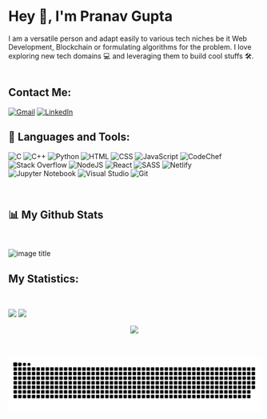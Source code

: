 <!-- # Hey 👋, I'm Pranav Gupta

I am a versatile person and adapt easily to various tech niches be it Web Development, Blockchain or formulating algorithms for the problem. I love exploring new tech domains 💻 and leveraging them to build cool stuffs 🛠️.
<br/>
<br/>

## 🔨 Languages and Tools:

<code><img src="./assets/html.svg"/></code>
<code><img src="./assets/javascript.svg"/></code>
<code><img src="./assets/css.svg"/></code>
<code><img src="./assets/bootstrap.svg"/></code>
<code><img src="./assets/tailwind.svg" width="70px"/></code>
<code><img src="./assets/chakra.png" width="63px"/></code>
<code><img src="./assets/docker.svg"/></code>
<code><img src="./assets/firebase.svg"/></code>
<code><img src="./assets/react.svg"/></code>
<code><img src="./assets/node.svg"/></code>
<code><img src="./assets/mongo.svg" width="75px"/></code>
<code><img src="./assets/python.svg"/></code>
<code><img src="./assets/c++.svg"/></code>
<code><img src="./assets/c.svg"/></code>
<code><img src="./assets/bash-colored.svg"/></code>
<code><img src="./assets/android.svg"/></code>
<code><img src="./assets/graphql.svg"/></code>
<code><img src="./assets/git-scm.svg"/></code>
<code><img src="./assets/java.svg"/></code>
<code><img src="./assets/redux.svg"/></code>
<code><img src="./assets/solidity.png" height="70px" width="70px"/></code>

<br>

## 📊 My Github Stats

<p align="center">
    <a href="https://github.com/pranavgupta11/github-readme-streak-stats">
        <img title="🔥 Get streak stats for your profile at git.io/streak-stats" alt="Pranav Gupta's streak" src="https://github-readme-streak-stats.herokuapp.com/?user=pranavgupta11&theme=black-ice&hide_border=true&stroke=0000&background=060A0CD0"/>
    </a>
    <a href="https://github.com/pranavgupta11/github-readme-stats"><img alt="Pranav Gupta's Github Stats" src="https://github-readme-stats.vercel.app/api?username=pranavgupta11 &show_icons=true&count_private=true&theme=react&hide_border=true&bg_color=0D1117" /></a>
<a href="https://github.com/pranavgupta11/github-readme-stats"><img alt="Pranav Gupta's Top Languages" src="https://github-readme-stats.vercel.app/api/top-langs/?username=pranavgupta11 &langs_count=8&count_private=true&layout=compact&theme=react&hide_border=true&bg_color=0D1117"/></a>
</p>

<br/>
<b>Note:</b> Top languages is only a metric of the languages my public code consists of and doesn't reflect experience or skill level. -->



# Hey 👋, I'm Pranav Gupta
<!-- 
I am a versatilist and easily adapt to different hats (Full Stack Web Developer 🌐, App Developer 📱, Blockchain enthusiast) depending on what the project requires. I love exploring new tech stack 💻 and leveraging them to build cool stuffs 🛠️. -->
I am a versatile person and adapt easily to various tech niches be it Web Development, Blockchain or formulating algorithms for the problem. I love exploring new tech domains 💻 and leveraging them to build cool stuffs 🛠️.
<br/>
<br/>

## Contact Me:
<a href="mailto:pranavgupta3021@gmail.com">![Gmail](https://img.shields.io/badge/Gmail-D14836?style=flat-square&logo=gmail&logoColor=white)</a>
<a href="https://www.linkedin.com/in/pranavgupta1112/">![LinkedIn](https://img.shields.io/badge/LinkedIn-0077B5?style=flat-square&logo=linkedin&logoColor=white)</a>

## 🔨 Languages and Tools:
<!-- 
<code><img src="./assets/html.svg"/></code>
<code><img src="./assets/javascript.svg"/></code>
<code><img src="./assets/css.svg"/></code>
<code><img src="./assets/bootstrap.svg"/></code>
<code><img src="./assets/tailwind.svg" width="70px"/></code>
<code><img src="./assets/chakra.png" width="63px"/></code>
<code><img src="./assets/docker.svg"/></code>
<code><img src="./assets/firebase.svg"/></code>
<code><img src="./assets/react.svg"/></code>
<code><img src="./assets/node.svg"/></code>
<code><img src="./assets/mongo.svg" width="75px"/></code>
<code><img src="./assets/python.svg"/></code>
<code><img src="./assets/c++.svg"/></code>
<code><img src="./assets/c.svg"/></code>
<code><img src="./assets/bash-colored.svg"/></code>
<code><img src="./assets/android.svg"/></code>
<code><img src="./assets/graphql.svg"/></code>
<code><img src="./assets/git-scm.svg"/></code>
<code><img src="./assets/java.svg"/></code>
<code><img src="./assets/redux.svg"/></code>
<code><img src="./assets/solidity.png" height="70px" width="70px"/></code> -->

![C](https://img.shields.io/badge/c-%2300599C.svg?style=for-the-badge&logo=c&logoColor=white)
![C++](https://img.shields.io/badge/c++-%2300599C.svg?style=for-the-badge&logo=c%2B%2B&logoColor=white)
![Python](https://img.shields.io/badge/python-3670A0?style=for-the-badge&logo=python&logoColor=ffdd54)
![HTML](https://img.shields.io/badge/html-%23E34F26.svg?style=for-the-badge&logo=html5&logoColor=white)
![CSS](https://img.shields.io/badge/css3-%231572B6.svg?style=for-the-badge&logo=css3&logoColor=white)
![JavaScript](https://img.shields.io/badge/javascript-%23323330.svg?style=for-the-badge&logo=javascript&logoColor=%23F7DF1E)
![CodeChef](https://img.shields.io/badge/CodeChef-%23964B00.svg?style=for-the-badge&logo=CodeChef&logoColor=white)
![Stack Overflow](https://img.shields.io/badge/-Stackoverflow-FE7A16?style=for-the-badge&logo=stack-overflow&logoColor=white)
![NodeJS](https://img.shields.io/badge/node.js-6DA55F?style=for-the-badge&logo=node.js&logoColor=white)
![React](https://img.shields.io/badge/react-%2320232a.svg?style=for-the-badge&logo=react&logoColor=%2361DAFB)
![SASS](https://img.shields.io/badge/SASS-hotpink.svg?style=for-the-badge&logo=SASS&logoColor=white)
![Netlify](https://img.shields.io/badge/netlify-%23000000.svg?style=for-the-badge&logo=netlify&logoColor=#00C7B7)
![Jupyter Notebook](https://img.shields.io/badge/jupyter-%23FA0F00.svg?style=for-the-badge&logo=jupyter&logoColor=white)
![Visual Studio](https://img.shields.io/badge/Visual%20Studio-5C2D91.svg?style=for-the-badge&logo=visual-studio&logoColor=white)
![Git](https://img.shields.io/badge/git-%23F05033.svg?style=for-the-badge&logo=git&logoColor=white)

<br>

## 📊 My Github Stats

<!-- <p align="center">
    <a href="https://github.com/pranavgupta11/github-readme-streak-stats">
        <img title="🔥 Get streak stats for your profile at git.io/streak-stats" alt="Pranav Gupta's streak" src="https://github-readme-streak-stats.herokuapp.com/?user=pranavgupta11&theme=black-ice&hide_border=true&stroke=0000&background=060A0CD0"/>
    </a>
    <a href="https://github.com/pranavgupta11/github-readme-stats"><img alt="Pranav Gupta's Github Stats" src="https://github-readme-stats.vercel.app/api?username=pranavgupta11&show_icons=true&count_private=true&theme=react&hide_border=true&bg_color=0D1117" /></a>
<a href="https://github.com/pranavgupta11/github-readme-stats"><img alt="P's Top Languages" src="https://github-readme-stats.vercel.app/api/top-langs/?username=paras-aghija&langs_count=8&count_private=true&layout=compact&theme=react&hide_border=true&bg_color=0D1117"/></a>
</p>

<br/>
<b>Note:</b> Top languages is only a metric of the languages my public code consists of and doesn't reflect experience or skill level. -->

<br>

![image title](https://rushter.com/counter.svg)

## My Statistics:
<br/>
<p align="left">
  <img width="49.5%" src="https://github-readme-stats.vercel.app/api?username=pranavgupta11&show_icons=true&theme=gruvbox&hide_border=true" />
    <img width="49.5%" src="https://github-readme-streak-stats.herokuapp.com/?user=pranavgupta11&theme=gruvbox&hide_border=true" />
  </a>
</p>
<p align="center">
<img width="40%" src="https://github-readme-stats.vercel.app/api/top-langs/?username=pranavgupta11&theme=gruvbox&hide=Jupyter&layout=compact">
</p>
<br>


<!-- [![Anurag's Activity Graph](https://activity-graph.herokuapp.com/graph?username=anuragc10&custom_title=Anurag%20Singh's%20Contribution%20Graph&theme=gruvbox&bg_color=282828&hide_border=true&line=d1a01f&point=c58545)]

------ -->

<p align="center">
  <img  src="https://raw.githubusercontent.com/Elanza-48/Elanza-48/main/resources/img/github-contribution-grid-snake.svg"
    alt="example" />
</p>

